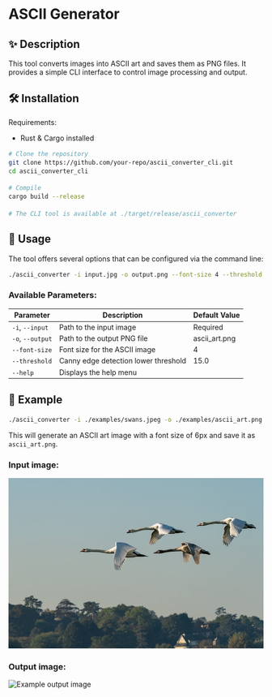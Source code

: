 # ASCII Generator

## ✨ Description

This tool converts images into ASCII art and saves them as PNG files. It provides a simple CLI interface to control image processing and output.

## 🛠 Installation

Requirements:

- Rust & Cargo installed

```sh
# Clone the repository
git clone https://github.com/your-repo/ascii_converter_cli.git
cd ascii_converter_cli

# Compile
cargo build --release

# The CLI tool is available at ./target/release/ascii_converter
```

## 🔎 Usage

The tool offers several options that can be configured via the command line:

```sh
./ascii_converter -i input.jpg -o output.png --font-size 4 --threshold 15.0
```

### **Available Parameters:**

| Parameter        | Description                                    | Default Value |
| --------------- | --------------------------------------------- | ------------ |
| `-i`, `--input`  | Path to the input image                       | Required     |
| `-o`, `--output` | Path to the output PNG file                   | ascii_art.png  |
| `--font-size`    | Font size for the ASCII image                 | 4            |
| `--threshold`    | Canny edge detection lower threshold          | 15.0         |
| `--help`         | Displays the help menu                        |              |

## 🚀 Example

```sh
./ascii_converter -i ./examples/swans.jpeg -o ./examples/ascii_art.png --font-size 6 --threshold 20.0
```
This will generate an ASCII art image with a font size of 6px and save it as `ascii_art.png`.

### Input image:
![Example input image](./examples/swans.jpg)

### Output image:
![Example output image](./examples/ascii_art.png)
